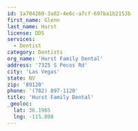 ```yaml
---
id: 1a704260-3a82-4e6c-a7cf-697ba1b2153b
first_name: Glenn
last_name: Hurst
license: DDS
services:
  - Dentist
category: Dentists
org_name: 'Hurst Family Dental'
address: '7325 S Pecos Rd'
city: 'Las Vegas'
state: NV
zip: '89120'
phone: '(702) 897-1120'
title: 'Hurst Family Dental'
_geoloc:
  lat: 36.1965
  lng: -115.098
---
```

